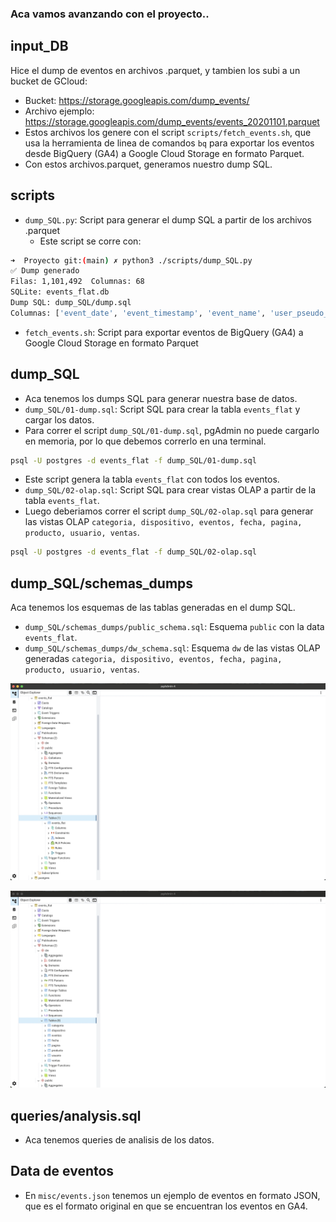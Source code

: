 ### Aca vamos avanzando con el proyecto..

## input_DB
Hice el dump de eventos en archivos .parquet, y tambien los subi a un bucket de GCloud:
  * Bucket: https://storage.googleapis.com/dump_events/
  * Archivo ejemplo: https://storage.googleapis.com/dump_events/events_20201101.parquet
  * Estos archivos los genere con el script `scripts/fetch_events.sh`, que usa la herramienta de linea de comandos `bq` para exportar los eventos desde BigQuery (GA4) a Google Cloud Storage en formato Parquet.
  * Con estos archivos.parquet, generamos nuestro dump SQL.

## scripts
  * `dump_SQL.py`: Script para generar el dump SQL a partir de los archivos .parquet
    * Este script se corre con:
```sh
➜  Proyecto git:(main) ✗ python3 ./scripts/dump_SQL.py
✅ Dump generado
Filas: 1,101,492  Columnas: 68
SQLite: events_flat.db
Dump SQL: dump_SQL/dump.sql
Columnas: ['event_date', 'event_timestamp', 'event_name', 'user_pseudo_id', 'items', 'user_first_touch_timestamp', 'platform', 'stream_id', 'event_bundle_sequence_id', 'session_engaged', 'ga_session_number', 'page_location', 'ga_session_id', 'engaged_session_event', 'page_title', 'page_referrer', 'clean_event', 'engagement_time_msec', 'term', 'all_data', 'medium', 'source', 'campaign', 'debug_mode', 'transaction_id', 'value', 'payment_type', 'currency', 'tax', 'gclid', 'coupon', 'promotion_name', 'gclsrc', 'shipping_tier', 'dcclid', 'user_ltv_revenue', 'user_ltv_currency', 'device_category', 'device_mobile_brand_name', 'device_mobile_model_name', 'device_mobile_marketing_name', 'device_mobile_os_hardware_model', 'device_operating_system', 'device_operating_system_version', 'device_vendor_id', 'device_advertising_id', 'device_language', 'device_is_limited_ad_tracking', 'device_time_zone_offset_seconds', 'device_web_info_browser', 'device_web_info_browser_version', 'geo_continent', 'geo_sub_continent', 'geo_country', 'geo_region', 'geo_city', 'geo_metro', 'ecommerce_total_item_quantity', 'ecommerce_purchase_revenue_in_usd', 'ecommerce_purchase_revenue', 'ecommerce_refund_value_in_usd', 'ecommerce_refund_value', 'ecommerce_shipping_value_in_usd', 'ecommerce_shipping_value', 'ecommerce_tax_value_in_usd', 'ecommerce_tax_value', 'ecommerce_unique_items', 'ecommerce_transaction_id']
```

  * `fetch_events.sh`: Script para exportar eventos de BigQuery (GA4) a Google Cloud Storage en formato Parquet

## dump_SQL
  * Aca tenemos los dumps SQL para generar nuestra base de datos.
  * `dump_SQL/01-dump.sql`: Script SQL para crear la tabla `events_flat` y cargar los datos.
  * Para correr el script `dump_SQL/01-dump.sql`, pgAdmin no puede cargarlo en memoria, por lo que debemos correrlo en una terminal.

```sh
psql -U postgres -d events_flat -f dump_SQL/01-dump.sql
```

  * Este script genera la tabla `events_flat` con todos los eventos.
  * `dump_SQL/02-olap.sql`: Script SQL para crear vistas OLAP a partir de la tabla `events_flat`.
  * Luego deberiamos correr el script `dump_SQL/02-olap.sql` para generar las vistas OLAP `categoria, dispositivo, eventos, fecha, pagina, producto, usuario, ventas`.

```sh
psql -U postgres -d events_flat -f dump_SQL/02-olap.sql
```

## dump_SQL/schemas_dumps
Aca tenemos los esquemas de las tablas generadas en el dump SQL.
  * `dump_SQL/schemas_dumps/public_schema.sql`: Esquema `public` con la data `events_flat`.
  * `dump_SQL/schemas_dumps/dw_schema.sql`: Esquema `dw` de las vistas OLAP generadas `categoria, dispositivo, eventos, fecha, pagina, producto, usuario, ventas`.


![](https://raw.githubusercontent.com/nicomoccagatta/DW_events_processing/refs/heads/main/dump_SQL/schemas_dumps/public_schema.png?raw=true)

![](https://raw.githubusercontent.com/nicomoccagatta/DW_events_processing/refs/heads/main/dump_SQL/schemas_dumps/dw_schema.png?raw=true)


## queries/analysis.sql
* Aca tenemos queries de analisis de los datos.

## Data de eventos
* En `misc/events.json` tenemos un ejemplo de eventos en formato JSON, que es el formato original en que se encuentran los eventos en GA4.
